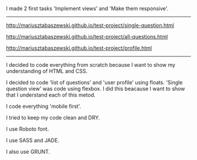 I made 2 first tasks 'Implement views' and 'Make them responsive'.

---

http://mariusztabaszewski.github.io/test-project/single-question.html

http://mariusztabaszewski.github.io/test-project/all-questions.html

http://mariusztabaszewski.github.io/test-project/profile.html

---

I decided to code everything from scratch because I want to show my understanding of HTML and CSS.

I decided to code 'list of questions' and 'user profile' using floats.
'Single question view' was code using flexbox. I did this beacause I want to show that I understand each of this metod.

I code everything 'mobile first'.

I tried to keep my code clean and DRY.

I use Roboto font.

I use SASS and JADE.

I also use GRUNT.

